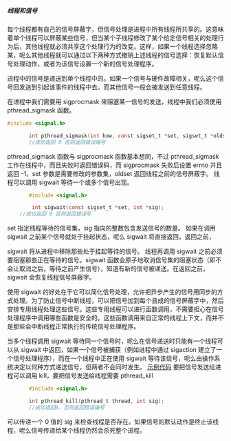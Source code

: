 ##### 线程和信号
每个线程都有自己的信号屏蔽字，但信号处理是进程中所有线程所共享的。这意味着单个线程可以屏蔽某些信号，但当某个子线程修改了某个给定信号相关的处理行为后，其他线程就必须共享这个处理行为的改变。这样，如果一个线程选择忽略某，呢么其他线程就可以通过以下两种方式撤销上述线程的信号选择：恢复默认信号处理动作，或者为该信号设置一个新的信号处理程序。

进程中的信号是递送到单个线程中的。如果一个信号与硬件故障相关，呢么这个信号回发送到引起该事件的线程中去。而其他信号一般会被发送到任意线程。

在进程中我们需要用 sigprocmask 来阻塞某一信号的发送，线程中我们必须使用 pthread_sigmask 函数。

```c
#include <signal.h>

       int pthread_sigmask(int how, const sigset_t *set, sigset_t *oldset);
       //成功返回 0 否则返回错误编号
```
pthread_sigmask 函数与 sigprocmask 函数基本想同，不过 pthread_sigmask 工作在线程中，而且失败时返回错误码，而 sigprocmask 失败后设置 errno 并且返回 -1，set 参数是需要修改的参数集，oldset 返回线程之前的信号屏蔽字。
线程可以调用 sigwait 等待一个或多个信号出现。
```c
       #include <signal.h>

        int sigwait(const sigset_t *set, int *sig);
	//成功返回 0 否则返回错误号
```
set 指定线程等待的信号集，sig 指向的整数包含发送信号的数量。
如果在调用 sigwait 之前某个信号就处于挂起状态，呢么 sigwait 将直接返回，返回之前，

sigwait 将从进程中移除那些处于挂起等待的信号。
线程再调用 sigwait 之前必须要阻塞那些正在等待的信号。sigwait 函数会原子地取消信号集的阻塞状态（即不会让取消之后，等待之前产生信号），知道有新的信号被递送。在返回之前，sigwait 会恢复线程信号屏蔽字。

使用 sigwait 的好处在于它可以简化信号处理，允许把异步产生的信号用同步的方式处理。为了防止信号中断线程，可以把信号加到每个县成的信号屏蔽字中，然后安排专用线程处理这些信号。这些专用线程可以进行函数调用，不需要担心在信号处理程序中调用哪些函数是安全的。这些函数调用来自正常的线程上下文，而并不是那些会中断线程正常执行的传统信号处理程序。

当多个线程调用 sigwait 等待同一个信号时，呢么在信号递送时只能有一个线程可以从 sigwait 中返回，如果一个信号被捕获（例如进程中通过 sigaction 建立了一个信号处理程序），而在一个线程中正在使用 sigwait 等待该信号，呢么由操作系统决定以何种方式递送信号，但两者不会同时发生。
[示例代码](https://github.com/Jastry/Blog/blob/master/IPC/signal/signal.c)
要把信号发送给进程可以调用 kill，要把信号发送给线程需要 pthread_kill
```c
       #include <signal.h>

       int pthread_kill(pthread_t thread, int sig);
       //成功返回0，否则返回错误编号
```
可以传递一个 0 值的 sig 来检查线程是否存在。如果信号的默认动作是终止该线程，呢么信号传递给某个线程仍然会杀死整个进程。
